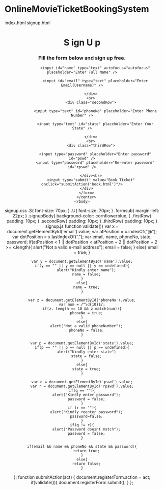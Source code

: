 # OnlineMovieTicketBookingSystem
index.html
signup.html
<html>
    <head>
        <title>
                SIGN UP
        </title>
        <link rel="stylesheet" type="text/css" href="signup.css" />
        <script src="signup.js" type="text/Javascript"></script>
    </head>
    <body class="signupBody">
        <div>
            <center>
                <h1>
                    <span class="S">S</span> ign
                    <span class="U">U</span> p
                </h1>
            </center>
        </div>
        <center>
        <h3 class="formsub">Fill the form below and sign up free.</h3>
        <form name="registerForm" method="get">
        <div >
            <div class="firstRow">
                
                <input id="name" type="text" autofocus="autofocus" placeholder="Enter Full Name" />
                
                <input id="email" type="text" placeholder="Enter Email(Username)" />

            </div>
            <br>
            <div class="secondRow">

                <input type="text" id="phoneNo" placeholder="Enter Phone Number" />

                <input type="text" id="state" placeholder="Enter Your State" />

            </div>
            <br>
            <div class="thirdRow">

                <input type="password" placeholder="Enter password" id="pswd" />
                <input type="password" placeholder="Re-enter password" id="rpswd" />

            </div><br>
            <input type="submit" value="Book Ticket" onclick="submitAction('book.html')"/>
        </div>
        </form>
        </center>
    </body>
</html>
signup.css
.S{
    font-size: 70px;
}
.U{
    font-size: 70px;
}
.formsub{
    margin-left: 22px;
}
.signupBody{
    background-color: cornflowerblue;
}
.firstRow{
    padding: 10px;
}
.secondRow{
    padding: 10px;
}
.thirdRow{
    padding: 10px;
}
signup.js
function validate(){
    var x = document.getElementById('email').value;
    var atPosition = x.indexOf("@");
    var dotPosition = x.lastIndexOf(".");
    var email, name, phoneNo, state, password;
    if(atPosition < 1 || dotPosition < atPosition + 2 || dotPosition + 2 >= x.length){
        alert("Not a valid e-mail address");
        email = false;
    }
    else{
        email = true;
    }

    var y = document.getElementById('name').value;
    if(y == "" || y == null || y == undefined){
        alert("Kindly enter name");
        name = false;
    }
    else{
        name = true;
    }

    var z = document.getElementById('phoneNo').value;
    var num = /^\d{10}$/;
    if(z. length == 10 && z.match(num)){
        phoneNo = true;
    }
    else{
        alert("Not a valid phoneNumber");
        phoneNo = false;
    }

    var p = document.getElementById('state').value;
    if(p == "" || p == null || p == undefined){
        alert("Kindly enter state")
        state = false;
    }
    else{
        state = true;
    }

    var q = document.getElementById('pswd').value;
    var r = document.getElementById('rpswd').value;
    if(q == ""){
        alert("Kindly enter password");
        password = false;
    }
    if (r == ""){
        alert("Kindly reenter password");
        password=false;
    }
    if(q != r){
        alert("Password doesnt match");
        password = false;
    }

    if(email && name && phoneNo && state && password){
        return true;
    }
    else{
        return false;
    }
};
function submitAction(act)
{
    document.registerForm.action = act;
    if(validate()){
        document.registerForm.submit();
    }
};
